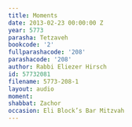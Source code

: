 ```yaml
---
title: Moments
date: 2013-02-23 00:00:00 Z
year: 5773
parasha: Tetzaveh
bookcode: '2'
fullparashacode: '208'
parashacode: '208'
author: Rabbi Eliezer Hirsch
id: 57732081
filename: 5773-208-1
layout: audio
moment: 
shabbat: Zachor
occasion: Eli Block’s Bar Mitzvah
---
```


